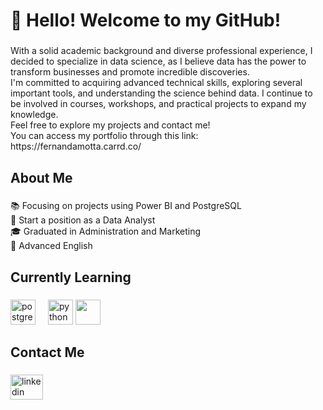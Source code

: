 <h1 align="left">👋 Hello! Welcome to my GitHub!</h1>

###

<p align="left">With a solid academic background and diverse professional experience, I decided to specialize in data science, as I believe data has the power to transform businesses and promote incredible discoveries.<br>I'm committed to acquiring advanced technical skills, exploring several important tools, and understanding the science behind data. I continue to be involved in courses, workshops, and practical projects to expand my knowledge.<br>Feel free to explore my projects and contact me!<br>You can access my portfolio through this link: https://fernandamotta.carrd.co/</p>

###

<h2 align="left">About Me</h2>

###

<p align="left">📚 Focusing on projects using Power BI and PostgreSQL<br>🎯 Start a position as a Data Analyst<br>🎓 Graduated in Administration and Marketing<br>💬 Advanced English</p>

###

<h2 align="left">Currently Learning</h2>

###

<div align="left">
  <img src="https://cdn.jsdelivr.net/gh/devicons/devicon/icons/postgresql/postgresql-original.svg" height="40" alt="postgresql logo"  />
  <img width="12" />
  <img src="https://cdn.jsdelivr.net/gh/devicons/devicon/icons/python/python-original.svg" height="40" alt="python logo"  />
 <img height="40" src="https://github.com/microsoft/PowerBI-Icons/blob/main/SVG/Power-BI.svg">
    &nbsp;&nbsp;&nbsp;&nbsp;&nbsp;&nbsp;&nbsp;&nbsp;&nbsp;&nbsp;&nbsp;&nbsp;&nbsp;
</div>

###

<h2 align="left">Contact Me</h2>

###

<div align="left">
  <a href="https://www.linkedin.com/in/fernanda-motta-pereira/" target="_blank">
    <img src="https://raw.githubusercontent.com/maurodesouza/profile-readme-generator/master/src/assets/icons/social/linkedin/default.svg" width="52" height="40" alt="linkedin logo"  />
  </a>
</div>

###
